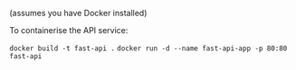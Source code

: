 (assumes you have Docker installed)

To containerise the API service:

```docker build -t fast-api .```
```docker run -d --name fast-api-app -p 80:80 fast-api```
